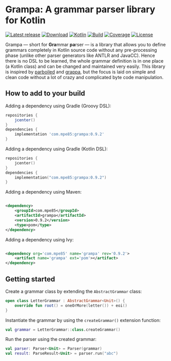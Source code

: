 # Grampa: A grammar parser library for Kotlin

[![Latest release](https://img.shields.io/github/release/mpe85/grampa/all.svg)](https://github.com/mpe85/grampa/releases/latest)
[![Download](https://api.bintray.com/packages/mpe85/maven/grampa/images/download.svg)](https://bintray.com/mpe85/maven/grampa/_latestVersion)
[![Kotlin](https://img.shields.io/badge/kotlin-1.4-blue.svg?logo=kotlin)](http://kotlinlang.org)
[![Build](https://travis-ci.com/mpe85/grampa.svg?branch=master)](https://travis-ci.com/mpe85/grampa)
[![Coverage](https://codecov.io/gh/mpe85/grampa/branch/master/graph/badge.svg)](https://codecov.io/gh/mpe85/grampa)
[![License](https://img.shields.io/github/license/mpe85/grampa.svg)](https://github.com/mpe85/grampa/blob/master/LICENSE)

Grampa — short for **Gra**mmar **pa**rser — is a library that allows you to define grammars completely in Kotlin source
code without any pre-processing phase (unlike other parser generators like ANTLR and JavaCC). Hence there is no DSL to
be learned, the whole grammar definition is in one place (a Kotlin class) and can be changed and maintained very easily.
This library is inspired by [parboiled](https://github.com/sirthias/parboiled)
and [grappa](https://github.com/fge/grappa), but the focus is laid on simple and clean code without a lot of crazy and
complicated byte code manipulation.

## How to add to your build

Adding a dependency using Gradle (Groovy DSL):

```groovy
repositories {
    jcenter()
}
dependencies {
    implementation 'com.mpe85:grampa:0.9.2'
}
```

Adding a dependency using Gradle (Kotlin DSL):

```kotlin
repositories {
    jcenter()
}
dependencies {
    implementation("com.mpe85:grampa:0.9.2")
}
```

Adding a dependency using Maven:

```xml

<dependency>
    <groupId>com.mpe85</groupId>
    <artifactId>grampa</artifactId>
    <version>0.9.2</version>
    <type>pom</type>
</dependency>
```

Adding a dependency using Ivy:

```xml

<dependency org='com.mpe85' name='grampa' rev='0.9.2'>
    <artifact name='grampa' ext='pom'></artifact>
</dependency>
```

## Getting started

Create a grammar class by extending the `AbstractGrammar` class:

```kotlin
open class LetterGrammar : AbstractGrammar<Unit>() {
    override fun root() = oneOrMore(letter()) + eoi()
}
```

Instantiate the grammar by using the `createGrammar()` extension function:

```kotlin
val grammar = LetterGrammar::class.createGrammar()
```

Run the parser using the created grammar:

```kotlin
val parser: Parser<Unit> = Parser(grammar)
val result: ParseResult<Unit> = parser.run("abc")
```
